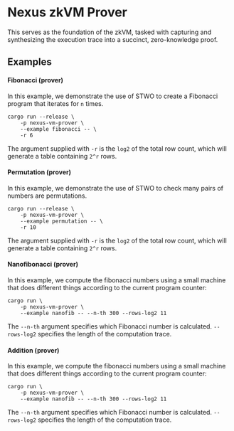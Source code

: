 # Nexus zkVM Prover

This serves as the foundation of the zkVM, tasked with capturing and synthesizing the execution trace into a succinct, zero-knowledge proof.

## Examples

#### Fibonacci (prover)

In this example, we demonstrate the use of STWO to create a Fibonacci program that iterates for `n` times.

```
cargo run --release \
    -p nexus-vm-prover \
    --example fibonacci -- \
    -r 6
```

The argument supplied with `-r` is the `log2` of the total row count, which will generate a table containing `2^r` rows.

#### Permutation (prover)

In this example, we demonstrate the use of STWO to check many pairs of numbers are permutations.

```
cargo run --release \
    -p nexus-vm-prover \
    --example permutation -- \
    -r 10
```

The argument supplied with `-r` is the `log2` of the total row count, which will generate a table containing `2^r` rows.

#### Nanofibonacci (prover)

In this example, we compute the fibonacci numbers using a small machine that does different things according to the current program counter:

```
cargo run \
    -p nexus-vm-prover \
    --example nanofib -- --n-th 300 --rows-log2 11
```

The `--n-th` argument specifies which Fibonacci number is calculated. `--rows-log2` specifies the length of the computation trace.

#### Addition (prover)

In this example, we compute the fibonacci numbers using a small machine that does different things according to the current program counter:

```
cargo run \
    -p nexus-vm-prover \
    --example nanofib -- --n-th 300 --rows-log2 11
```

The `--n-th` argument specifies which Fibonacci number is calculated. `--rows-log2` specifies the length of the computation trace.